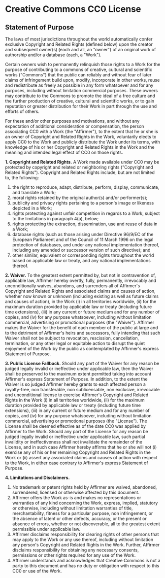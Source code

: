 # Creative Commons CC0 License

## Statement of Purpose

The laws of most jurisdictions throughout the world automatically
confer exclusive Copyright and Related Rights (defined below) upon the
creator and subsequent owner(s) (each and all, an "owner") of an
original work of authorship and/or a database (each, a "Work").

Certain owners wish to permanently relinquish those rights to a Work
for the purpose of contributing to a commons of creative, cultural and
scientific works ("Commons") that the public can reliably and without
fear of later claims of infringement build upon, modify, incorporate
in other works, reuse and redistribute as freely as possible in any
form whatsoever and for any purposes, including without limitation
commercial purposes. These owners may contribute to the Commons to
promote the ideal of a free culture and the further production of
creative, cultural and scientific works, or to gain reputation or
greater distribution for their Work in part through the use and
efforts of others.

For these and/or other purposes and motivations, and without any
expectation of additional consideration or compensation, the person
associating CC0 with a Work (the "Affirmer"), to the extent that he or
she is an owner of Copyright and Related Rights in the Work,
voluntarily elects to apply CC0 to the Work and publicly distribute
the Work under its terms, with knowledge of his or her Copyright and
Related Rights in the Work and the meaning and intended legal effect
of CC0 on those rights.

**1. Copyright and Related Rights.** A Work made available under CC0
may be protected by copyright and related or neighboring rights
("Copyright and Related Rights"). Copyright and Related Rights
include, but are not limited to, the following:

1. the right to reproduce, adapt, distribute, perform, display,
communicate, and translate a Work;
2. moral rights retained by the original author(s) and/or
performer(s);
3. publicity and privacy rights pertaining to a person's image or
likeness depicted in a Work;
4. rights protecting against unfair competition in regards to a Work,
subject to the limitations in paragraph 4(a), below;
5. rights protecting the extraction, dissemination, use and reuse of
data in a Work;
6. database rights (such as those arising under Directive 96/9/EC of
the European Parliament and of the Council of 11 March 1996 on the
legal protection of databases, and under any national implementation
thereof, including any amended or successor version of such
directive); and
7. other similar, equivalent or corresponding rights throughout the
world based on applicable law or treaty, and any national
implementations thereof.

**2. Waiver.** To the greatest extent permitted by, but not in
contravention of, applicable law, Affirmer hereby overtly, fully,
permanently, irrevocably and unconditionally waives, abandons, and
surrenders all of Affirmer's Copyright and Related Rights and
associated claims and causes of action, whether now known or unknown
(including existing as well as future claims and causes of action), in
the Work (i) in all territories worldwide, (ii) for the maximum
duration provided by applicable law or treaty (including future time
extensions), (iii) in any current or future medium and for any number
of copies, and (iv) for any purpose whatsoever, including without
limitation commercial, advertising or promotional purposes (the
"Waiver"). Affirmer makes the Waiver for the benefit of each member of
the public at large and to the detriment of Affirmer's heirs and
successors, fully intending that such Waiver shall not be subject to
revocation, rescission, cancellation, termination, or any other legal
or equitable action to disrupt the quiet enjoyment of the Work by the
public as contemplated by Affirmer's express Statement of Purpose.

**3. Public License Fallback.** Should any part of the Waiver for any
reason be judged legally invalid or ineffective under applicable law,
then the Waiver shall be preserved to the maximum extent permitted
taking into account Affirmer's express Statement of Purpose. In
addition, to the extent the Waiver is so judged Affirmer hereby grants
to each affected person a royalty-free, non transferable, non
sublicensable, non exclusive, irrevocable and unconditional license to
exercise Affirmer's Copyright and Related Rights in the Work (i) in
all territories worldwide, (ii) for the maximum duration provided by
applicable law or treaty (including future time extensions), (iii) in
any current or future medium and for any number of copies, and (iv)
for any purpose whatsoever, including without limitation commercial,
advertising or promotional purposes (the "License"). The License shall
be deemed effective as of the date CC0 was applied by Affirmer to the
Work. Should any part of the License for any reason be judged legally
invalid or ineffective under applicable law, such partial invalidity
or ineffectiveness shall not invalidate the remainder of the License,
and in such case Affirmer hereby affirms that he or she will not (i)
exercise any of his or her remaining Copyright and Related Rights in
the Work or (ii) assert any associated claims and causes of action
with respect to the Work, in either case contrary to Affirmer's
express Statement of Purpose.

**4. Limitations and Disclaimers.**

1. No trademark or patent rights held by Affirmer are waived,
abandoned, surrendered, licensed or otherwise affected by this
document.
2. Affirmer offers the Work as-is and makes no representations or
warranties of any kind concerning the Work, express, implied,
statutory or otherwise, including without limitation warranties of
title, merchantability, fitness for a particular purpose, non
infringement, or the absence of latent or other defects, accuracy, or
the present or absence of errors, whether or not discoverable, all to
the greatest extent permissible under applicable law.
3. Affirmer disclaims responsibility for clearing rights of other
persons that may apply to the Work or any use thereof, including
without limitation any person's Copyright and Related Rights in the
Work. Further, Affirmer disclaims responsibility for obtaining any
necessary consents, permissions or other rights required for any use
of the Work.
4. Affirmer understands and acknowledges that Creative Commons is not
a party to this document and has no duty or obligation with respect to
this CC0 or use of the Work.
